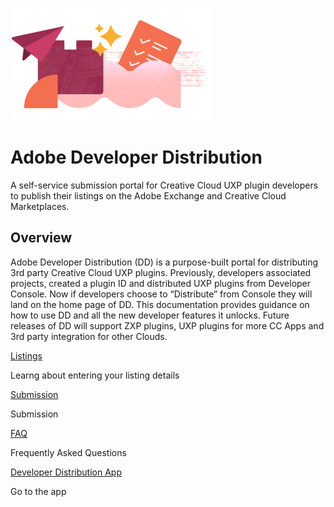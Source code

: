 <Hero slots="image, heading, text" background="rgb(141, 52, 78)" hideBreadcrumbNav={false} width="100%"/>

![Hero image](../../images/S_filled_DD_Welcome2_320x180.png)

# Adobe Developer Distribution

A self-service submission portal for Creative Cloud UXP plugin developers to publish their listings on the Adobe Exchange and Creative Cloud Marketplaces.

## Overview

Adobe Developer Distribution (DD) is a purpose-built portal for distributing 3rd party Creative Cloud UXP plugins. Previously, developers associated projects, created a plugin ID and distributed UXP plugins from Developer Console. Now if developers choose to “Distribute” from Console they will land on the home page of DD. This documentation provides guidance on how to use DD and all the new developer features it unlocks. Future releases of DD will support ZXP plugins, UXP plugins for more CC Apps and 3rd party integration for other Clouds.

<DiscoverBlock slots="link, text"/>

[Listings](guides/listing_details.md)

Learng about entering your listing details

<DiscoverBlock slots="link, text"/>

[Submission](guides/submission.md)

Submission

<DiscoverBlock slots="link, text"/>

[FAQ](guides/faq.md)

Frequently Asked Questions

<DiscoverBlock slots="link, text"/>

[Developer Distribution App](https://developer-stage.adobe.com/distribute/home)

Go to the app
